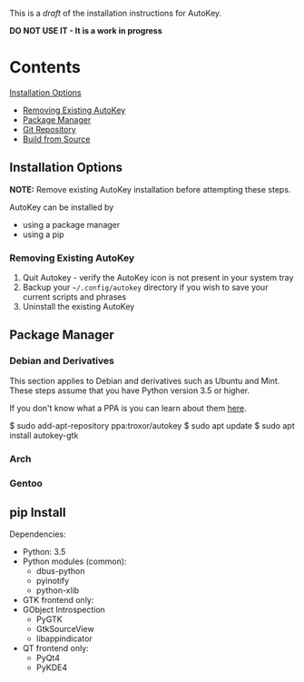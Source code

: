 This is a _draft_ of the installation instructions for AutoKey.

**DO NOT USE IT - It is a work in progress**

# Contents 

[Installation Options](#installation-options)    
- [Removing Existing AutoKey](#removing-autokey)
- [Package Manager](#package-manager)
- [Git Repository](#git-repository)
- [Build from Source](#build-from-source)

## Installation Options

**NOTE:** Remove existing AutoKey installation before attempting these steps.

AutoKey can be installed by

* using a package manager
* using a pip

### Removing Existing AutoKey

1. Quit Autokey - verify the AutoKey icon is not present in your system tray
1. Backup your `~/.config/autokey` directory if you wish to save your current scripts and phrases
1. Uninstall the existing AutoKey

## Package Manager

### Debian and Derivatives

This section applies to Debian and derivatives such as Ubuntu and Mint. These steps assume that you have Python version 3.5 or higher.

If you don't know what a PPA is you can learn about them [here][ppa].

  $ sudo add-apt-repository ppa:troxor/autokey
  $ sudo apt update
  $ sudo apt install autokey-gtk
  
### Arch

### Gentoo

## pip Install

Dependencies:

* Python: 3.5
* Python modules (common):
  - dbus-python 
  - pyinotify
  - python-xlib
* GTK frontend only:
* GObject Introspection
  - PyGTK
  - GtkSourceView
  - libappindicator
* QT frontend only:
  - PyQt4
  - PyKDE4




[ppa]: https://askubuntu.com/a/4990
